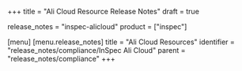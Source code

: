 +++
title = "Ali Cloud Resource Release Notes"
draft = true

release_notes = "inspec-alicloud"
product = ["inspec"]

[menu]
  [menu.release_notes]
    title = "Ali Cloud Resources"
    identifier = "release_notes/compliance/InSpec Ali Cloud"
    parent = "release_notes/compliance"
+++

